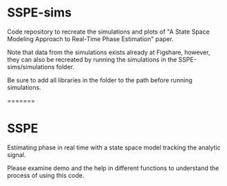 # SSPE-sims
 Code repository to recreate the simulations and plots of "A State Space Modeling Approach to Real-Time Phase Estimation" paper. 
 
 Note that data from the simulations exists already at Figshare, however, they can also be recreated by running the simulations in the SSPE-sims/simulations folder. 
 
 Be sure to add all libraries in the folder to the path before running simulations.
 
=======
# SSPE
Estimating phase in real time with a state space model tracking the analytic signal.
 
Please examine demo and the help in different functions to understand the process of using this code.
